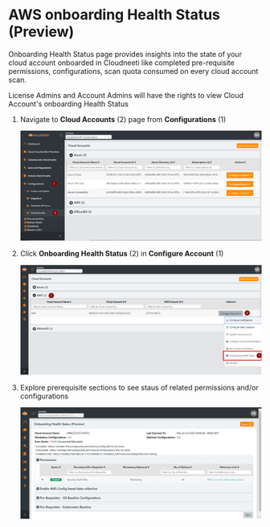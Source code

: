 AWS onboarding Health Status (Preview)
==================================

Onboarding Health Status page provides insights into the state of your cloud account onboarded in Cloudneeti like completed pre-requisite permissions, configurations, scan quota consumed on every cloud account scan.

License Admins and Account Admins will have the rights to view Cloud Account's onboarding Health Status


1. Navigate to **Cloud Accounts** (2) page from **Configurations** (1)

    ![Onboarding Health Status](.././images/onboardingHealthCheck/Manage_Accounts.png#thumbnail)

2. Click **Onboarding Health Status** (2) in **Configure Account** (1)

    ![Onboarding Health Status](.././images/onboardingHealthCheck/AWS_1.png#thumbnail)

3. Explore prerequisite sections to see staus of related permissions and/or configurations

    ![Onboarding Health Status](.././images/onboardingHealthCheck/AWS_2.png#thumbnail)


